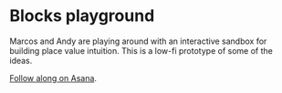 # Blocks playground

Marcos and Andy are playing around with an interactive sandbox for building place value intuition. This is a low-fi prototype of some of the ideas.

[Follow along on Asana](https://app.asana.com/0/15625326458775/15625326458775).